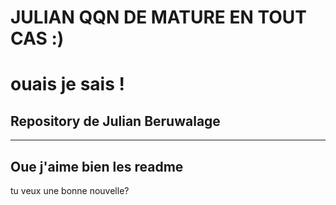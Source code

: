 # JULIAN QQN DE MATURE EN TOUT CAS :)
# ouais je sais !
## Repository de Julian Beruwalage


---
Oue j'aime bien les readme
---
tu veux une bonne nouvelle?
